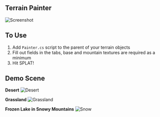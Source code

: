 ## Terrain Painter

![Screenshot](https://user-images.githubusercontent.com/8319419/129715874-a294d809-321c-4063-9b01-f14adba01089.PNG)

## To Use

1. Add `Painter.cs` script to the parent of your terrain objects
2. Fill out fields in the tabs, base and mountain textures are required as a minimum
3. Hit SPLAT!

## Demo Scene

**Desert**
![Desert](https://user-images.githubusercontent.com/8319419/129715891-80c09bd0-a3d4-4b67-9f34-1332d2e8c626.PNG)

**Grassland**
![Grassland](https://user-images.githubusercontent.com/8319419/129715897-ff3c4a29-c46b-4fe3-855e-43953149eaac.png)

**Frozen Lake in Snowy Mountains**
![Snow](https://user-images.githubusercontent.com/8319419/129715905-22f9e97f-fdb9-4ecb-9a6a-8dfe6c74dd80.png)